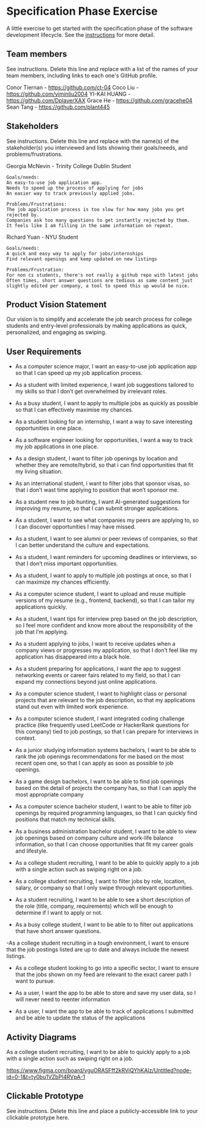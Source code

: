 # Specification Phase Exercise

A little exercise to get started with the specification phase of the software development lifecycle. See the [instructions](instructions.md) for more detail.

## Team members

See instructions. Delete this line and replace with a list of the names of your team members, including links to each one's GitHub profile.

Conor Tiernan - https://github.com/ct-04
Coco Liu - https://github.com/yiminliu2004
YI-KAI HUANG - https://github.com/DplayerXAX
Grace He - https://github.com/gracehe04
Sean Tang - https://github.com/plant445
## Stakeholders

See instructions. Delete this line and replace with the name(s) of the stakeholder(s) you interviewed and lists showing their goals/needs, and problems/frustrations.

Georgia McNevin - Trinity College Dublin Student

    Goals/needs:
    An easy-to-use job application app.
    Needs to speed up the process of applying for jobs
    An easier way to track previously applied jobs.

    Problems/Frustrations:
    The job application process is too slow for how many jobs you get rejected by.
    Companies ask too many questions to get instantly rejected by them.
    It feels like I am filling in the same information on repeat.

Richard Yuan - NYU Student

    Goals/needs:
    A quick and easy way to apply for jobs/internships
    Find relevant openings and keep updated on new listings

    Problems/Frustration:
    For non cs students, there's not really a github repo with latest jobs
    Often times, short answer questions are tedious as same content just slightly edited per company, a tool to speed this up would be nice.


## Product Vision Statement

Our vision is to simplify and accelerate the job search process for college students and entry-level professionals by making applications as quick, personalized, and engaging as swiping.

## User Requirements

- As a computer science major, I want an easy-to-use job application app so that I can speed up my job application process.

- As a student with limited experience, I want job suggestions tailored to my skills so that I don’t get overwhelmed by irrelevant roles.

- As a busy student, I want to apply to multiple jobs as quickly as possible so that I can effectively maximise my chances.

- As a student looking for an internship, I want a way to save interesting opportunities in one place.

- As a software engineer looking for opportunities, I want a way to track my job applications in one place.
  
- As a design student, I want to filter job openings by location and whether they are remote/hybrid, so that i can find opportunities that fit my living situation.

- As an international student, i want to filter jobs that sponsor visas, so that i don’t wast time applying to position that won’t sponsor me.

- As a student new to job hunting, I want AI-generated suggestions for improving my resume, so that I can submit stronger applications.

- As a student, I want to see what companies my peers are applying to, so I can discover opportunities I may have missed.

- As a student, I want to see alumni or peer reviews of companies, so that I can better understand the culture and expectations.

- As a student, I want reminders for upcoming deadlines or interviews, so that I don’t miss important opportunities.

- As a student, I want to apply to multiple job postings at once, so that I can maximize my chances efficiently.

- As a computer science student, I want to upload and reuse multiple versions of my resume (e.g., frontend, backend), so that I can tailor my applications quickly.
  
- As a student, I want tips for interview prep based on the job description, so I feel more confident and know more about the responsibility of the job that I’m applying.
  
- As a student applying to jobs, I want to receive updates when a company views or progresses my application, so that I don’t feel like my application has disappeared into a black hole.

- As a student preparing for applications, I want the app to suggest networking events or career fairs related to my field, so that I can expand my connections beyond just online applications.
  
- As a computer science student, I want to highlight class or personal projects that are relevant to the job description, so that my applications stand out even with limited work experience.
  
- As a computer science student, I want integrated coding challenge practice (like frequently used LeetCode or HackerRank questions for this company) tied to job postings, so that I can prepare for interviews in context.

- As a junior studying information systems bachelors, I want to be able to rank the job openings recommendations for me based on the most recent open one, so that I can apply as soon as possible to job openings.

- As a game design bachelors, I want to be able to find job openings based on the detail of projects the company has, so that I can apply the most appropriate company 

- As a computer science bachelor student, I want to be able to filter job openings by required programming languages, so that I can quickly find positions that match my technical skills.

- As a business administration bachelor student, I want to be able to view job openings based on company culture and work-life balance information, so that I can choose opportunities that fit my career goals and lifestyle.

- As a college student recruiting, I want to be able to quickly apply to a job with a single action such as swiping right on a job.

- As a college student recruiting, I want to filter jobs by role, location, salary, or company so that I only swipe through relevant opportunities.

- As a student recruiting, I want to be able to see a short description of the role (title, company, requirements) which will be enough to determine if I want to apply or not.

- As a busy college student, I want to be able to to filter out applications that have short answer questions.

-As a college student recruiting in a tough environment, I want to ensure that the job postings listed are up to date and always include the newest listings.

- As a college student looking to go into a specific sector, I want to ensure that the jobs shown on my feed are relevant to the exact career path I want to pursue.

- As a user, I want the app to be able to store and save my user data, so I will never need to reenter information

- As a user, I want the app to be able to track of applications I submitted and be able to update the status of the applications

## Activity Diagrams

As a college student recruiting, I want to be able to quickly apply to a job with a single action such as swiping right on a job.

https://www.figma.com/board/vguORASFff2kRViQYhKAlz/Untitled?node-id=0-1&t=ty0bu1VZbPl4RVpA-1

## Clickable Prototype

See instructions. Delete this line and place a publicly-accessible link to your clickable prototype here.
